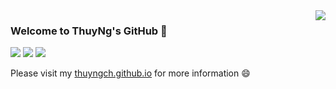 
<a href="#">
<img align="right" src="https://github-readme-stats.vercel.app/api?username=thuyngch&count_private=true&show_icons=true&hide_border=true&icon_color=586069&title_color=a0a9af">
</a>



### Welcome to ThuyNg's GitHub 👋

![](https://img.shields.io/badge/-Python-333?style=flat-square&logo=Python&logoColor=fff)
![](https://img.shields.io/badge/-MatLab-e5cd0c?style=flat-square&logo=MatLab&logoColor=fff)
![](https://img.shields.io/badge/-PyTorch-e34f26?style=flat-square&logo=PyTorch&logoColor=fff)

Please visit my [thuyngch.github.io](https://thuyngch.github.io/) for more information 😄

<!--
**thuyngch/thuyngch** is a ✨ _special_ ✨ repository because its `README.md` (this file) appears on your GitHub profile.

Here are some ideas to get you started:

- 🔭 I’m currently working on ...
- 🌱 I’m currently learning ...
- 👯 I’m looking to collaborate on ...
- 🤔 I’m looking for help with ...
- 💬 Ask me about ...
- 📫 How to reach me: ...
- 😄 Pronouns: ...
- ⚡ Fun fact: ...
-->
